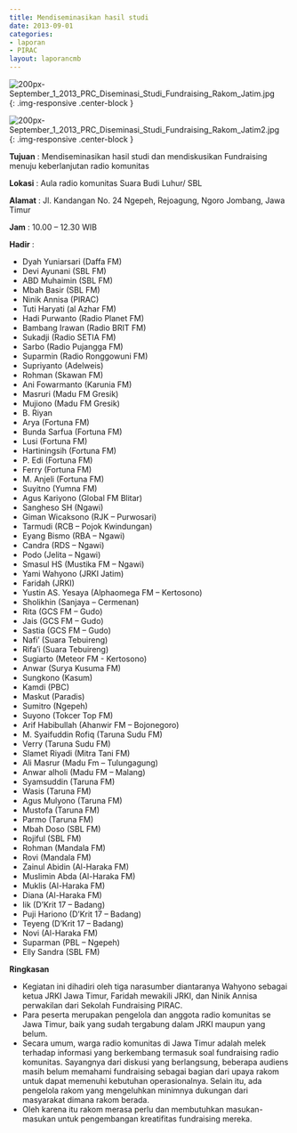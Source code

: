 ```yaml
---
title: Mendiseminasikan hasil studi
date: 2013-09-01
categories:
- laporan
- PIRAC
layout: laporancmb
---
```



![200px-September_1_2013_PRC_Diseminasi_Studi_Fundraising_Rakom_Jatim.jpg](/uploads/200px-September_1_2013_PRC_Diseminasi_Studi_Fundraising_Rakom_Jatim.jpg){: .img-responsive .center-block }

![200px-September_1_2013_PRC_Diseminasi_Studi_Fundraising_Rakom_Jatim2.jpg](/uploads/200px-September_1_2013_PRC_Diseminasi_Studi_Fundraising_Rakom_Jatim2.jpg){: .img-responsive .center-block }


**Tujuan** : Mendiseminasikan hasil studi dan mendiskusikan Fundraising menuju keberlanjutan radio komunitas 

**Lokasi** : Aula radio komunitas Suara Budi Luhur/ SBL 

**Alamat** : Jl. Kandangan No. 24 Ngepeh, Rejoagung, Ngoro Jombang, Jawa Timur 

**Jam** : 10.00 – 12.30 WIB 

**Hadir** :
* Dyah Yuniarsari (Daffa FM)
* Devi Ayunani (SBL FM)
* ABD Muhaimin (SBL FM)
* Mbah Basir (SBL FM)
* Ninik Annisa (PIRAC)
* Tuti Haryati (al Azhar FM)
* Hadi Purwanto (Radio Planet FM)
* Bambang Irawan (Radio BRIT FM)
* Sukadji (Radio SETIA FM)
* Sarbo (Radio Pujangga FM)
* Suparmin (Radio Ronggowuni FM)
* Supriyanto (Adelweis)
* Rohman (Skawan FM)
* Ani Fowarmanto (Karunia FM)
* Masruri (Madu FM Gresik)
* Mujiono (Madu FM Gresik)
* B. Riyan
* Arya (Fortuna FM)
* Bunda Sarfua (Fortuna FM)
* Lusi (Fortuna FM)
* Hartiningsih (Fortuna FM)
* P. Edi (Fortuna FM)
* Ferry (Fortuna FM)
* M. Anjeli (Fortuna FM)
* Suyitno (Yumna FM)
* Agus Kariyono (Global FM Blitar)
* Sangheso SH (Ngawi)
* Giman Wicaksono (RJK – Purwosari)
* Tarmudi (RCB – Pojok Kwindungan)
* Eyang Bismo (RBA – Ngawi)
* Candra (RDS – Ngawi)
* Podo (Jelita – Ngawi)
* Smasul HS (Mustika FM – Ngawi)
* Yami Wahyono (JRKI Jatim)
* Faridah (JRKI)
* Yustin AS. Yesaya (Alphaomega FM – Kertosono)
* Sholikhin (Sanjaya – Cermenan)
* Rita (GCS FM – Gudo)
* Jais (GCS FM – Gudo)
* Sastia (GCS FM – Gudo)
* Nafi’ (Suara Tebuireng)
* Rifa’i (Suara Tebuireng)
* Sugiarto (Meteor FM - Kertosono)
* Anwar (Surya Kusuma FM)
* Sungkono (Kasum)
* Kamdi (PBC)
* Maskut (Paradis)
* Sumitro (Ngepeh)
* Suyono (Tokcer Top FM)
* Arif Habibullah (Ahanwir FM – Bojonegoro)
* M. Syaifuddin Rofiq (Taruna Sudu FM)
* Verry (Taruna Sudu FM)
* Slamet Riyadi (Mitra Tani FM)
* Ali Masrur (Madu Fm – Tulungagung)
* Anwar alholi (Madu FM – Malang)
* Syamsuddin (Taruna FM)
* Wasis (Taruna FM)
* Agus Mulyono (Taruna FM)
* Mustofa (Taruna FM)
* Parmo (Taruna FM)
* Mbah Doso (SBL FM)
* Rojiful (SBL FM)
* Rohman (Mandala FM)
* Rovi (Mandala FM)
* Zainul Abidin (Al-Haraka FM)
* Muslimin Abda (Al-Haraka FM)
* Muklis (Al-Haraka FM)
* Diana (Al-Haraka FM)
* Iik (D’Krit 17 – Badang)
* Puji Hariono (D’Krit 17 – Badang)
* Teyeng (D’Krit 17 – Badang)
* Novi (Al-Haraka FM)
* Suparman (PBL – Ngepeh)
* Elly Sandra (SBL FM)

**Ringkasan**  
* Kegiatan ini dihadiri oleh tiga narasumber diantaranya Wahyono sebagai ketua JRKI Jawa Timur, Faridah mewakili JRKI, dan Ninik Annisa perwakilan dari Sekolah Fundraising PIRAC.
* Para peserta merupakan pengelola dan anggota radio komunitas se Jawa Timur, baik yang sudah tergabung dalam JRKI maupun yang belum. 
* Secara umum, warga radio komunitas di Jawa Timur adalah melek terhadap informasi yang berkembang termasuk soal fundraising radio komunitas. Sayangnya dari diskusi yang berlangsung, beberapa audiens masih belum memahami fundraising sebagai bagian dari upaya rakom untuk dapat memenuhi kebutuhan operasionalnya. Selain itu, ada pengelola rakom yang mengeluhkan minimnya dukungan dari masyarakat dimana rakom berada. 
* Oleh karena itu rakom merasa perlu dan membutuhkan masukan-masukan untuk pengembangan kreatifitas fundraising mereka.
